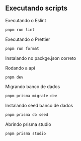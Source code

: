 ## Executando scripts

Executando o Eslint

```bash
pnpm run lint
```

Executando o Prettier

```bash
pnpm run format
```

Instalando no packge.json correto

Rodando a api

```bash
pnpm dev
```

Migrando banco de dados 

```bash
pnpm prisma migrate dev
```

Instalando seed banco de dados

```bash
pnpm prisma db seed
```

Abrindo prisma studio

```
pnpm prisma studio
```

